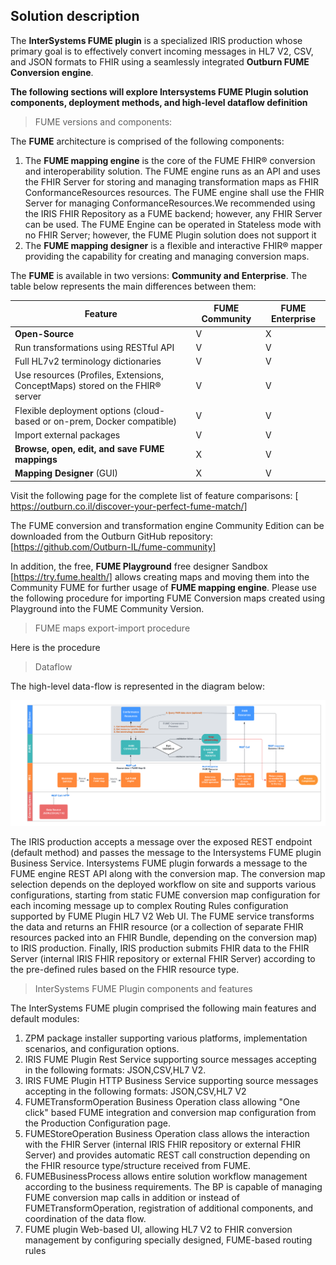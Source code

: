 ## Solution description

The **InterSystems FUME plugin** is a specialized IRIS production whose primary goal is to effectively convert incoming messages in HL7 V2, CSV, and JSON formats to FHIR using a seamlessly integrated **Outburn FUME Conversion engine**. 

**The following sections will explore Intersystems FUME Plugin solution components, deployment methods, and high-level dataflow definition**

> FUME versions and components: 

The  **FUME** architecture is comprised of the following components: 
1. The **FUME mapping engine** is the core of the FUME FHIR® conversion and interoperability solution. The FUME engine runs as an API and uses the FHIR Server for storing and managing transformation maps as FHIR ConformanceResources resources. The FUME engine shall use the FHIR Server for managing ConformanceResources.We recommended using the IRIS FHIR Repository as a FUME backend; however, any FHIR Server can be used. The FUME Engine can be operated in Stateless mode with no FHIR Server; however, the FUME Plugin solution does not support it
2. The **FUME mapping designer** is a flexible and interactive FHIR® mapper providing the capability for creating and managing conversion maps.

The **FUME** is available in two versions: **Community and Enterprise**. The table below represents the main differences between them:

|Feature | FUME Community | FUME Enterprise |
|---------|-------------|---------------|
|**Open-Source**|V|X|
|Run transformations using RESTful API|V|V|
|Full HL7v2 terminology dictionaries|V|V|
|Use resources (Profiles, Extensions, ConceptMaps) stored on the FHIR® server|V|V|
|Flexible deployment options (cloud-based or on-prem, Docker compatible)|V|V|
|Import external packages|V|V|
|**Browse, open, edit, and save FUME mappings**|X|V|
|**Mapping Designer** (GUI)|X|V|

Visit the following page for the complete list of feature comparisons: [ https://outburn.co.il/discover-your-perfect-fume-match/]

The FUME conversion and transformation engine Community Edition can be downloaded from the Outburn GitHub repository: [https://github.com/Outburn-IL/fume-community]

In addition, the free, **FUME Playground** free designer Sandbox [https://try.fume.health/] allows creating maps and moving them into the Community FUME for further usage of  **FUME mapping engine**. 
Please use the following procedure for importing FUME Conversion maps created using Playground into the FUME Community Version.

> FUME maps export-import procedure

Here is the procedure

> Dataflow

The high-level data-flow is represented in the diagram below:

![Alt text](img/Fume-plugin-dataflow.png)

The  IRIS production accepts a message over the exposed REST endpoint (default method)  and passes the message to the Intersystems FUME  plugin Business Service. Intersystems FUME plugin forwards a message to the FUME engine REST API along with the conversion map. The conversion map selection depends on the deployed workflow on site and supports various configurations, starting from static FUME conversion map configuration for each incoming message up to complex Routing Rules configuration supported by FUME Plugin HL7 V2 Web UI. The FUME service transforms the data and returns an FHIR resource (or a collection of separate FHIR resources packed into an FHIR Bundle, depending on the conversion map) to IRIS production. Finally, IRIS production submits FHIR data to the FHIR Server (internal IRIS FHIR repository or external FHIR Server) according to the pre-defined rules based on the FHIR resource type.

> InterSystems FUME Plugin components and features

The InterSystems FUME plugin comprised the following main features and default modules:

1. ZPM package installer supporting various platforms, implementation scenarios, and configuration options.
2. IRIS FUME Plugin Rest Service supporting source messages accepting in the following formats: JSON,CSV,HL7 V2.
3. IRIS FUME Plugin HTTP Business Service supporting source messages accepting  in the following formats: JSON,CSV,HL7 V2
4. FUMETransformOperation Business Operation class allowing "One click" based  FUME integration and conversion map configuration from the Production           Configuration page. 
5. FUMEStoreOperation Business Operation class allows the interaction with the FHIR Server (internal IRIS FHIR  repository or external FHIR Server) and provides automatic REST call construction depending on the FHIR resource type/structure received from FUME. 
6. FUMEBusinessProcess allows entire solution workflow management according to the business requirements. The BP is capable of managing FUME conversion map calls in addition or instead of FUMETransformOperation, registration of additional components, and coordination of the data flow.
7. FUME plugin Web-based UI, allowing HL7 V2 to FHIR conversion management by configuring specially designed, FUME-based routing rules





